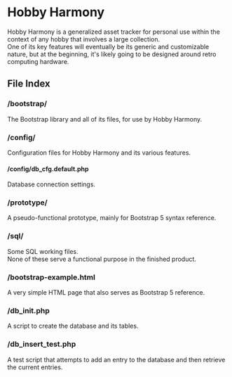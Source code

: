 # Hobby Harmony  
Hobby Harmony is a generalized asset tracker for personal use within the context of any hobby that involves a large collection.  
One of its key features will eventually be its generic and customizable nature, but at the beginning, it's likely going to be designed around retro computing hardware.  
## File Index  
### /bootstrap/  
The Bootstrap library and all of its files, for use by Hobby Harmony.  
### /config/  
Configuration files for Hobby Harmony and its various features.  
#### /config/db_cfg.default.php  
Database connection settings.  
### /prototype/  
A pseudo-functional prototype, mainly for Bootstrap 5 syntax reference.  
### /sql/  
Some SQL working files.  
None of these serve a functional purpose in the finished product.  
### /bootstrap-example.html  
A very simple HTML page that also serves as Bootstrap 5 reference.  
### /db_init.php  
A script to create the database and its tables.  
### /db_insert_test.php  
A test script that attempts to add an entry to the database and then retrieve the current entries.  
